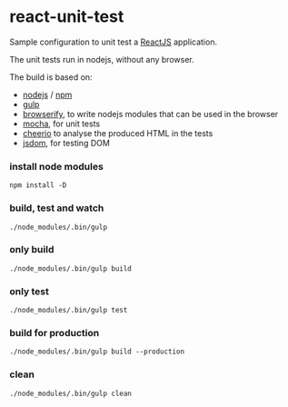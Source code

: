 react-unit-test
===============

Sample configuration to unit test a [ReactJS](http://facebook.github.io/react/) application.

The unit tests run in nodejs, without any browser.


The build is based on:
  - [nodejs](http://nodejs.org/) / [npm](https://www.npmjs.org/)
  - [gulp](https://github.com/gulpjs/gulp)
  - [browserify](http://browserify.org/), to write nodejs modules that can be used in the browser
  - [mocha](http://visionmedia.github.io/mocha/), for unit tests
  - [cheerio](http://matthewmueller.github.io/cheerio/) to analyse the produced HTML in the tests
  - [jsdom](https://github.com/tmpvar/jsdom), for testing DOM


### install node modules
```
npm install -D
```

### build, test and watch

```
./node_modules/.bin/gulp
```

### only build

```
./node_modules/.bin/gulp build
```

### only test

```
./node_modules/.bin/gulp test
```

### build for production

```
./node_modules/.bin/gulp build --production
```

### clean
```
./node_modules/.bin/gulp clean
```
